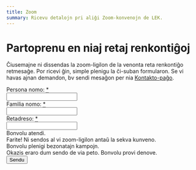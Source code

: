 ```yaml
---
title: Zoom
summary: Ricevu detalojn pri aliĝi Zoom-konvenojn de LEK.
---
```


# Partoprenu en niaj retaj renkontiĝoj

Ĉiusemajne ni dissendas la zoom-ligilon de la venonta reta renkontiĝo retmesaĝe.
Por ricevi ĝin, simple plenigu la ĉi-suban formularon. Se vi havas ajnan demandon, bv sendi mesaĝon per nia [Kontakto-paĝo](../kontaktu).

<div class="form" id="zoomform">
  <form id="formZoom">
    <input type="hidden" id="formZoom_Age" data-post-name="Age" />
    <div class="line">
      <div class="cell">
        <div class="cell-header"><label for="formZoom_FirstName">Persona nomo: <abbr class="required" title="deviga">*</abbr></label></div>
        <div class="cell-body"><input id="formZoom_FirstName" data-post-name="FirstName" type="text" required maxlength="50"></div>
      </div>
      <div class="cell">
        <div class="cell-header"><label for="formZoom_LastName">Familia nomo: <abbr class="required" title="deviga">*</abbr></label></div>
        <div class="cell-body"><input id="formZoom_LastName" data-post-name="LastName" type="text" required maxlength="50"></div>
      </div>
    </div>
    <div class="line">
      <div class="cell">
        <div class="cell-header"><label for="formZoom_Email">Retadreso: <abbr class="required" title="deviga">*</abbr></label></div>
        <div class="cell-body"><input id="formZoom_Email" data-post-name="Email" type="email" required></div>
      </div>
    </div>
    <div class="msg working">
      <div class="cell">
        <div class="cell-body">Bonvolu atendi.</div>
      </div>
    </div>
    <div class="msg success">
      <div class="cell">
        <div class="cell-body">Farite! Ni sendos al vi zoom-ligilon antaŭ la sekva kunveno.</div>
      </div>
    </div>
    <div class="msg invalid">
      <div class="cell">
        <div class="cell-body">Bonvolu plenigi bezonatajn kampojn.</div>
      </div>
    </div>
    <div class="msg error">
      <div class="cell">
        <div class="cell-body">Okazis eraro dum sendo de via peto. Bonvolu provi denove.</div>
      </div>
    </div>
    <div class="line">
      <div class="cell buttons">
        <div class="cell-body"><button type="submit" data-button-submit>Sendu</button></div>
      </div>
    </div>
  </form>
</div>
